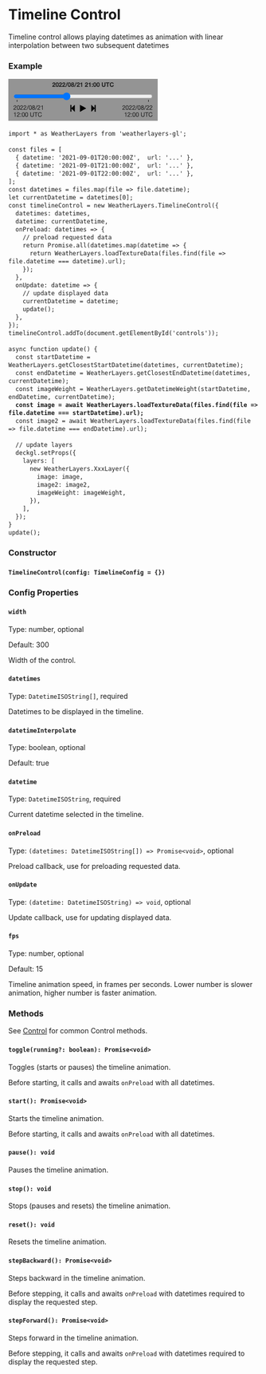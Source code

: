 # Timeline Control

Timeline control allows playing datetimes as animation with linear interpolation between two subsequent datetimes

### Example

![Timeline Control](../../.gitbook/assets/timeline-control.png)

<pre class="language-javascript"><code class="lang-javascript">import * as WeatherLayers from 'weatherlayers-gl';

const files = [
  { datetime: '2021-09-01T20:00:00Z',  url: '...' },
  { datetime: '2021-09-01T21:00:00Z',  url: '...' },
  { datetime: '2021-09-01T22:00:00Z',  url: '...' },
];
const datetimes = files.map(file => file.datetime);
let currentDatetime = datetimes[0];
const timelineControl = new WeatherLayers.TimelineControl({
  datetimes: datetimes,
  datetime: currentDatetime,
  onPreload: datetimes => {
    // preload requested data
    return Promise.all(datetimes.map(datetime => {
      return WeatherLayers.loadTextureData(files.find(file => file.datetime === datetime).url);
    });
  },
  onUpdate: datetime => {
    // update displayed data
    currentDatetime = datetime;
    update();
  },
});
timelineControl.addTo(document.getElementById('controls'));

async function update() {
  const startDatetime = WeatherLayers.getClosestStartDatetime(datetimes, currentDatetime);
  const endDatetime = WeatherLayers.getClosestEndDatetime(datetimes, currentDatetime);
  const imageWeight = WeatherLayers.getDatetimeWeight(startDatetime, endDatetime, currentDatetime);
<strong>  const image = await WeatherLayers.loadTextureData(files.find(file => file.datetime === startDatetime).url);
</strong>  const image2 = await WeatherLayers.loadTextureData(files.find(file => file.datetime === endDatetime).url);
  
  // update layers
  deckgl.setProps({
    layers: [
      new WeatherLayers.XxxLayer({
        image: image,
        image2: image2,
        imageWeight: imageWeight,
      }),
    ],
  });
}
update();
</code></pre>

### Constructor

#### `TimelineControl(config: TimelineConfig = {})`

### Config Properties

#### `width`

Type: number, optional

Default: 300

Width of the control.

#### `datetimes`

Type: `DatetimeISOString[]`, required

Datetimes to be displayed in the timeline.

#### `datetimeInterpolate`

Type: boolean, optional

Default: true

#### `datetime`

Type: `DatetimeISOString`, required

Current datetime selected in the timeline.

#### `onPreload`

Type: `(datetimes: DatetimeISOString[]) => Promise<void>`, optional

Preload callback, use for preloading requested data.

#### `onUpdate`

Type: `(datetime: DatetimeISOString) => void`, optional

Update callback, use for updating displayed data.

#### `fps`

Type: number, optional

Default: 15

Timeline animation speed, in frames per seconds. Lower number is slower animation, higher number is faster animation.

### Methods

See [Control](control.md) for common Control methods.

#### `toggle(running?: boolean): Promise<void>`

Toggles (starts or pauses) the timeline animation.

Before starting, it calls and awaits `onPreload` with all datetimes.

#### `start(): Promise<void>`

Starts the timeline animation.

Before starting, it calls and awaits `onPreload` with all datetimes.

#### `pause(): void`

Pauses the timeline animation.

#### `stop(): void`

Stops (pauses and resets) the timeline animation.

#### `reset(): void`

Resets the timeline animation.

#### `stepBackward(): Promise<void>`

Steps backward in the timeline animation.

Before stepping, it calls and awaits `onPreload` with datetimes required to display the requested step.

#### `stepForward(): Promise<void>`

Steps forward in the timeline animation.

Before stepping, it calls and awaits `onPreload` with datetimes required to display the requested step.
